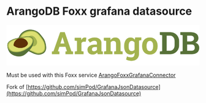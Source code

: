 # ArangoDB Foxx grafana datasource

![ArangoDB_logo](./ArangoDB_logo_@2.webp)

Must be used with this Foxx service [ArangoFoxxGrafanaConnector](https://github.com/WoodyTechnologies/ArangoFoxxGrafanaConnector)

Fork of [https://github.com/simPod/GrafanaJsonDatasource](https://github.com/simPod/GrafanaJsonDatasource)